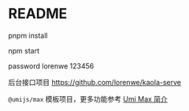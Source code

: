 # README
pnpm install

npm start

password lorenwe 123456

后台接口项目 https://github.com/lorenwe/kaola-serve

`@umijs/max` 模板项目，更多功能参考 [Umi Max 简介](https://umijs.org/docs/max/introduce)
